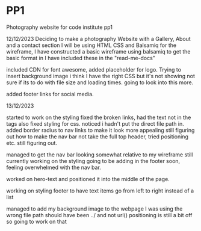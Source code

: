 # PP1
Photography website for code institute pp1

12/12/2023
Deciding to make a photography Website with a Gallery, About and a contact section I will be using HTML CSS and Balsamiq for the wireframe, I have constructed a basic wireframe using balsamiq to get the basic format in I have included these in the "read-me-docs" 

included CDN for font awesome, added placeholder for logo. Trying to insert background image i think I have the right CSS but it's not showing not sure if its to do with file size and loading times. going to look into this more.

added footer links for social media.

13/12/2023 

started to work on the styling fixed the broken links, had the text not in the <a> tags also fixed styling for css. noticed i hadn't put the direct file path in.
added border radius to nav links to make it look more appealing still figuring out how to make the nav bar not take the full top header, tried positioning etc. still figuring out.

managed to get the nav bar looking somewhat relative to my wireframe still currently working on the styling going to be adding in the footer soon, feeling overwhelmed with the nav bar.

worked on hero-text and positioned it into the middle of the page.

working on styling footer to have text items go from left to right instead of a list 

managed to add my background image to the webpage I was using the wrong file path should have been ../ and not url() positioning is still a bit off so going to work on that 